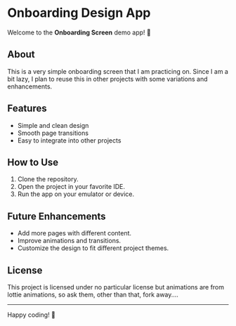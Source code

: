 # Onboarding Design App

Welcome to the **Onboarding Screen** demo app! 🎉

## About

This is a very simple onboarding screen that I am practicing on. Since I am a bit lazy, I plan to reuse this in other projects with some variations and enhancements.

## Features

- Simple and clean design
- Smooth page transitions
- Easy to integrate into other projects


## How to Use

1. Clone the repository.
2. Open the project in your favorite IDE.
3. Run the app on your emulator or device.

## Future Enhancements

- Add more pages with different content.
- Improve animations and transitions.
- Customize the design to fit different project themes.

## License

This project is licensed under no particular license but animations are from lottie animations, so ask them, other than that, fork away....

---

Happy coding! 🚀

